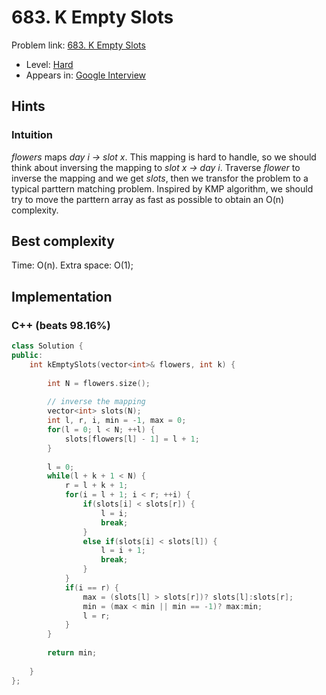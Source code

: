 # 683. K Empty Slots

Problem link: [683. K Empty Slots](https://leetcode.com/problems/k-empty-slots/description/)

* Level: [Hard](https://leetcode.com/problemset/all/?difficulty=Hard)
* Appears in: [Google Interview](https://leetcode.com/explore/interview/card/google/)

## Hints

### Intuition

*flowers* maps *day i -> slot x*. This mapping is hard to handle, so we should think about inversing the mapping to *slot x -> day i*. Traverse *flower* to inverse the mapping and we get *slots*, then we transfor the problem to a typical parttern matching problem. Inspired by KMP algorithm, we should try to move the parttern array as fast as possible to obtain an O(n) complexity.

## Best complexity

Time: O(n). Extra space: O(1);

## Implementation

### C++ (beats 98.16%)
```C++
class Solution {
public:
    int kEmptySlots(vector<int>& flowers, int k) {
        
        int N = flowers.size();
        
        // inverse the mapping
        vector<int> slots(N);
        int l, r, i, min = -1, max = 0;
        for(l = 0; l < N; ++l) {
            slots[flowers[l] - 1] = l + 1;
        }
        
        l = 0;
        while(l + k + 1 < N) {
            r = l + k + 1;
            for(i = l + 1; i < r; ++i) {
                if(slots[i] < slots[r]) {
                    l = i;
                    break;
                }
                else if(slots[i] < slots[l]) {
                    l = i + 1;
                    break;
                }
            }
            if(i == r) {
                max = (slots[l] > slots[r])? slots[l]:slots[r];
                min = (max < min || min == -1)? max:min;
                l = r;
            }
        }
        
        return min;
        
    }
};
```